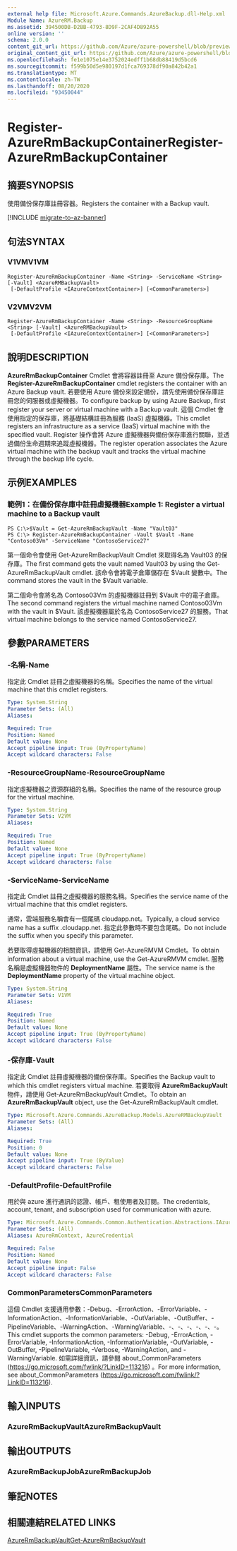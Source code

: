 ```yaml
---
external help file: Microsoft.Azure.Commands.AzureBackup.dll-Help.xml
Module Name: AzureRM.Backup
ms.assetid: 394500DB-D2BB-4793-8D9F-2CAF4D892A55
online version: ''
schema: 2.0.0
content_git_url: https://github.com/Azure/azure-powershell/blob/preview/src/ResourceManager/AzureBackup/Commands.AzureBackup/help/Register-AzureRmBackupContainer.md
original_content_git_url: https://github.com/Azure/azure-powershell/blob/preview/src/ResourceManager/AzureBackup/Commands.AzureBackup/help/Register-AzureRmBackupContainer.md
ms.openlocfilehash: fe1e1075e14e3752024edff1b68db88419d5bcd6
ms.sourcegitcommit: f599b50d5e980197d1fca769378df90a842b42a1
ms.translationtype: MT
ms.contentlocale: zh-TW
ms.lasthandoff: 08/20/2020
ms.locfileid: "93450044"
---
```

# <span data-ttu-id="b7452-101">Register-AzureRmBackupContainer</span><span class="sxs-lookup"><span data-stu-id="b7452-101">Register-AzureRmBackupContainer</span></span>

## <span data-ttu-id="b7452-102">摘要</span><span class="sxs-lookup"><span data-stu-id="b7452-102">SYNOPSIS</span></span>
<span data-ttu-id="b7452-103">使用備份保存庫註冊容器。</span><span class="sxs-lookup"><span data-stu-id="b7452-103">Registers the container with a Backup vault.</span></span>

[!INCLUDE [migrate-to-az-banner](../../includes/migrate-to-az-banner.md)]

## <span data-ttu-id="b7452-104">句法</span><span class="sxs-lookup"><span data-stu-id="b7452-104">SYNTAX</span></span>

### <span data-ttu-id="b7452-105">V1VM</span><span class="sxs-lookup"><span data-stu-id="b7452-105">V1VM</span></span>
```
Register-AzureRmBackupContainer -Name <String> -ServiceName <String> [-Vault] <AzureRMBackupVault>
 [-DefaultProfile <IAzureContextContainer>] [<CommonParameters>]
```

### <span data-ttu-id="b7452-106">V2VM</span><span class="sxs-lookup"><span data-stu-id="b7452-106">V2VM</span></span>
```
Register-AzureRmBackupContainer -Name <String> -ResourceGroupName <String> [-Vault] <AzureRMBackupVault>
 [-DefaultProfile <IAzureContextContainer>] [<CommonParameters>]
```

## <span data-ttu-id="b7452-107">說明</span><span class="sxs-lookup"><span data-stu-id="b7452-107">DESCRIPTION</span></span>
<span data-ttu-id="b7452-108">**AzureRmBackupContainer** Cmdlet 會將容器註冊至 Azure 備份保存庫。</span><span class="sxs-lookup"><span data-stu-id="b7452-108">The **Register-AzureRmBackupContainer** cmdlet registers the container with an Azure Backup vault.</span></span>
<span data-ttu-id="b7452-109">若要使用 Azure 備份來設定備份，請先使用備份保存庫註冊您的伺服器或虛擬機器。</span><span class="sxs-lookup"><span data-stu-id="b7452-109">To configure backup by using Azure Backup, first register your server or virtual machine with a Backup vault.</span></span>
<span data-ttu-id="b7452-110">這個 Cmdlet 會使用指定的保存庫，將基礎結構註冊為服務 (IaaS) 虛擬機器。</span><span class="sxs-lookup"><span data-stu-id="b7452-110">This cmdlet registers an infrastructure as a service (IaaS) virtual machine with the specified vault.</span></span>
<span data-ttu-id="b7452-111">Register 操作會將 Azure 虛擬機器與備份保存庫進行關聯，並透過備份生命週期來追蹤虛擬機器。</span><span class="sxs-lookup"><span data-stu-id="b7452-111">The register operation associates the Azure virtual machine with the backup vault and tracks the virtual machine through the backup life cycle.</span></span>

## <span data-ttu-id="b7452-112">示例</span><span class="sxs-lookup"><span data-stu-id="b7452-112">EXAMPLES</span></span>

### <span data-ttu-id="b7452-113">範例1：在備份保存庫中註冊虛擬機器</span><span class="sxs-lookup"><span data-stu-id="b7452-113">Example 1: Register a virtual machine to a Backup vault</span></span>
```
PS C:\>$Vault = Get-AzureRmBackupVault -Name "Vault03"
PS C:\> Register-AzureRmBackupContainer -Vault $Vault -Name "Contoso03Vm" -ServiceName "ContosoService27"
```

<span data-ttu-id="b7452-114">第一個命令會使用 Get-AzureRmBackupVault Cmdlet 來取得名為 Vault03 的保存庫。</span><span class="sxs-lookup"><span data-stu-id="b7452-114">The first command gets the vault named Vault03 by using the Get-AzureRmBackupVault cmdlet.</span></span>
<span data-ttu-id="b7452-115">該命令會將電子倉庫儲存在 $Vault 變數中。</span><span class="sxs-lookup"><span data-stu-id="b7452-115">The command stores the vault in the $Vault variable.</span></span>

<span data-ttu-id="b7452-116">第二個命令會將名為 Contoso03Vm 的虛擬機器註冊到 $Vault 中的電子倉庫。</span><span class="sxs-lookup"><span data-stu-id="b7452-116">The second command registers the virtual machine named Contoso03Vm with the vault in $Vault.</span></span>
<span data-ttu-id="b7452-117">該虛擬機器屬於名為 ContosoService27 的服務。</span><span class="sxs-lookup"><span data-stu-id="b7452-117">That virtual machine belongs to the service named ContosoService27.</span></span>

## <span data-ttu-id="b7452-118">參數</span><span class="sxs-lookup"><span data-stu-id="b7452-118">PARAMETERS</span></span>

### <span data-ttu-id="b7452-119">-名稱</span><span class="sxs-lookup"><span data-stu-id="b7452-119">-Name</span></span>
<span data-ttu-id="b7452-120">指定此 Cmdlet 註冊之虛擬機器的名稱。</span><span class="sxs-lookup"><span data-stu-id="b7452-120">Specifies the name of the virtual machine that this cmdlet registers.</span></span>

```yaml
Type: System.String
Parameter Sets: (All)
Aliases: 

Required: True
Position: Named
Default value: None
Accept pipeline input: True (ByPropertyName)
Accept wildcard characters: False
```

### <span data-ttu-id="b7452-121">-ResourceGroupName</span><span class="sxs-lookup"><span data-stu-id="b7452-121">-ResourceGroupName</span></span>
<span data-ttu-id="b7452-122">指定虛擬機器之資源群組的名稱。</span><span class="sxs-lookup"><span data-stu-id="b7452-122">Specifies the name of the resource group for the virtual machine.</span></span>

```yaml
Type: System.String
Parameter Sets: V2VM
Aliases: 

Required: True
Position: Named
Default value: None
Accept pipeline input: True (ByPropertyName)
Accept wildcard characters: False
```

### <span data-ttu-id="b7452-123">-ServiceName</span><span class="sxs-lookup"><span data-stu-id="b7452-123">-ServiceName</span></span>
<span data-ttu-id="b7452-124">指定此 Cmdlet 註冊之虛擬機器的服務名稱。</span><span class="sxs-lookup"><span data-stu-id="b7452-124">Specifies the service name of the virtual machine that this cmdlet registers.</span></span>

<span data-ttu-id="b7452-125">通常，雲端服務名稱會有一個尾碼 cloudapp.net。</span><span class="sxs-lookup"><span data-stu-id="b7452-125">Typically, a cloud service name has a suffix .cloudapp.net.</span></span>
<span data-ttu-id="b7452-126">指定此參數時不要包含尾碼。</span><span class="sxs-lookup"><span data-stu-id="b7452-126">Do not include the suffix when you specify this parameter.</span></span>

<span data-ttu-id="b7452-127">若要取得虛擬機器的相關資訊，請使用 Get-AzureRMVM Cmdlet。</span><span class="sxs-lookup"><span data-stu-id="b7452-127">To obtain information about a virtual machine, use the Get-AzureRMVM cmdlet.</span></span>
<span data-ttu-id="b7452-128">服務名稱是虛擬機器物件的 **DeploymentName** 屬性。</span><span class="sxs-lookup"><span data-stu-id="b7452-128">The service name is the **DeploymentName** property of the virtual machine object.</span></span>

```yaml
Type: System.String
Parameter Sets: V1VM
Aliases: 

Required: True
Position: Named
Default value: None
Accept pipeline input: True (ByPropertyName)
Accept wildcard characters: False
```

### <span data-ttu-id="b7452-129">-保存庫</span><span class="sxs-lookup"><span data-stu-id="b7452-129">-Vault</span></span>
<span data-ttu-id="b7452-130">指定此 Cmdlet 註冊虛擬機器的備份保存庫。</span><span class="sxs-lookup"><span data-stu-id="b7452-130">Specifies the Backup vault to which this cmdlet registers virtual machine.</span></span>
<span data-ttu-id="b7452-131">若要取得 **AzureRmBackupVault** 物件，請使用 Get-AzureRmBackupVault Cmdlet。</span><span class="sxs-lookup"><span data-stu-id="b7452-131">To obtain an **AzureRmBackupVault** object, use the Get-AzureRmBackupVault cmdlet.</span></span>

```yaml
Type: Microsoft.Azure.Commands.AzureBackup.Models.AzureRMBackupVault
Parameter Sets: (All)
Aliases: 

Required: True
Position: 0
Default value: None
Accept pipeline input: True (ByValue)
Accept wildcard characters: False
```

### <span data-ttu-id="b7452-132">-DefaultProfile</span><span class="sxs-lookup"><span data-stu-id="b7452-132">-DefaultProfile</span></span>
<span data-ttu-id="b7452-133">用於與 azure 進行通訊的認證、帳戶、租使用者及訂閱。</span><span class="sxs-lookup"><span data-stu-id="b7452-133">The credentials, account, tenant, and subscription used for communication with azure.</span></span>

```yaml
Type: Microsoft.Azure.Commands.Common.Authentication.Abstractions.IAzureContextContainer
Parameter Sets: (All)
Aliases: AzureRmContext, AzureCredential

Required: False
Position: Named
Default value: None
Accept pipeline input: False
Accept wildcard characters: False
```

### <span data-ttu-id="b7452-134">CommonParameters</span><span class="sxs-lookup"><span data-stu-id="b7452-134">CommonParameters</span></span>
<span data-ttu-id="b7452-135">這個 Cmdlet 支援通用參數：-Debug、-ErrorAction、-ErrorVariable、-InformationAction、-InformationVariable、-OutVariable、-OutBuffer、-PipelineVariable、-WarningAction、-WarningVariable、-、-、-、-、-、-。</span><span class="sxs-lookup"><span data-stu-id="b7452-135">This cmdlet supports the common parameters: -Debug, -ErrorAction, -ErrorVariable, -InformationAction, -InformationVariable, -OutVariable, -OutBuffer, -PipelineVariable, -Verbose, -WarningAction, and -WarningVariable.</span></span> <span data-ttu-id="b7452-136">如需詳細資訊，請參閱 about_CommonParameters (https://go.microsoft.com/fwlink/?LinkID=113216) 。</span><span class="sxs-lookup"><span data-stu-id="b7452-136">For more information, see about_CommonParameters (https://go.microsoft.com/fwlink/?LinkID=113216).</span></span>

## <span data-ttu-id="b7452-137">輸入</span><span class="sxs-lookup"><span data-stu-id="b7452-137">INPUTS</span></span>

### <span data-ttu-id="b7452-138">AzureRmBackupVault</span><span class="sxs-lookup"><span data-stu-id="b7452-138">AzureRmBackupVault</span></span>

## <span data-ttu-id="b7452-139">輸出</span><span class="sxs-lookup"><span data-stu-id="b7452-139">OUTPUTS</span></span>

### <span data-ttu-id="b7452-140">AzureRmBackupJob</span><span class="sxs-lookup"><span data-stu-id="b7452-140">AzureRmBackupJob</span></span>

## <span data-ttu-id="b7452-141">筆記</span><span class="sxs-lookup"><span data-stu-id="b7452-141">NOTES</span></span>

## <span data-ttu-id="b7452-142">相關連結</span><span class="sxs-lookup"><span data-stu-id="b7452-142">RELATED LINKS</span></span>

[<span data-ttu-id="b7452-143">AzureRmBackupVault</span><span class="sxs-lookup"><span data-stu-id="b7452-143">Get-AzureRmBackupVault</span></span>](./Get-AzureRmBackupVault.md)


